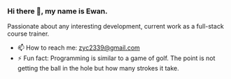 ### Hi there 👋, my name is Ewan.

Passionate about any interesting development, current work as a full-stack course trainer.


- 📫 How to reach me: zyc2339@gmail.com
- ⚡ Fun fact: Programming is similar to a game of golf. The point is not getting the ball in the hole but how many strokes it take.


<!--
**zyc2339/zyc2339** is a ✨ _special_ ✨ repository because its `README.md` (this file) appears on your GitHub profile.

Here are some ideas to get you started:

- 🔭 I’m currently working on ...
- 🌱 I’m currently learning ...
- 👯 I’m looking to collaborate on ...
- 🤔 I’m looking for help with ...
- 💬 Ask me about ...
- 📫 How to reach me: ...
- 😄 Pronouns: ...
- ⚡ Fun fact: ...
-->
